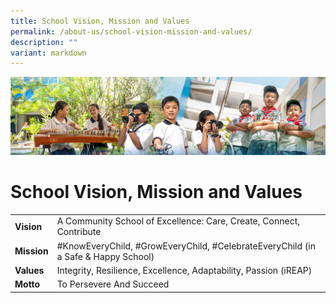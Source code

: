 ```yaml
---
title: School Vision, Mission and Values
permalink: /about-us/school-vision-mission-and-values/
description: ""
variant: markdown
---
```

![](/images/AboutUs.jpg)

School Vision, Mission and Values
=================================

|    |    |
|----------|------------------------------------------------------------------------|
|  **Vision**  |  A Community School of Excellence: Care, Create, Connect, Contribute |
|  **Mission** |  #KnowEveryChild, #GrowEveryChild, #CelebrateEveryChild (in a Safe &amp; Happy School)                       |
|  **Values**  |  Integrity, Resilience, Excellence, Adaptability, Passion (iREAP)      |
|  **Motto**   |  To Persevere And Succeed                                              |

